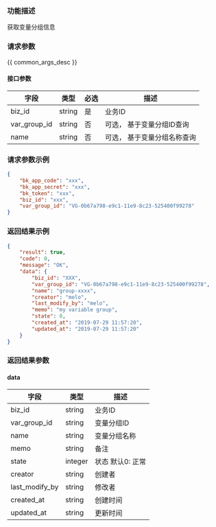 ### 功能描述

获取变量分组信息

### 请求参数

{{ common_args_desc }}

#### 接口参数

| 字段         |  类型     | 必选   |  描述   |
|--------------|-----------|--------|---------|
| biz_id       |  string   | 是     | 业务ID  |
| var_group_id |  string   | 否     | 可选， 基于变量分组ID查询 |
| name         |  string   | 否     | 可选， 基于变量分组名称查询 |

### 请求参数示例

```json
{
    "bk_app_code": "xxx",
    "bk_app_secret": "xxx",
    "bk_token": "xxx",
    "biz_id": "xxx",
    "var_group_id": "VG-0b67a798-e9c1-11e9-8c23-525400f99278"
}
```

### 返回结果示例

```json
{
    "result": true,
    "code": 0,
    "message": "OK",
    "data": {
        "biz_id": "XXX",
        "var_group_id": "VG-0b67a798-e9c1-11e9-8c23-525400f99278",
        "name": "group-xxxx",
        "creator": "melo",
        "last_modify_by": "melo",
        "memo": "my variable group",
        "state": 0,
        "created_at": "2019-07-29 11:57:20",
        "updated_at": "2019-07-29 11:57:20"
    }
}
```

### 返回结果参数

#### data

| 字段           | 类型      | 描述    |
|----------------|-----------|---------|
| biz_id         |  string   | 业务ID  |
| var_group_id   |  string   | 变量分组ID  |
| name           |  string   | 变量分组名称|
| memo           |  string   | 备注 |
| state          |  integer  | 状态 默认0: 正常 |
| creator        |  string   | 创建者 |
| last_modify_by |  string   | 修改者 |
| created_at     |  string   | 创建时间 |
| updated_at     |  string   | 更新时间 |
